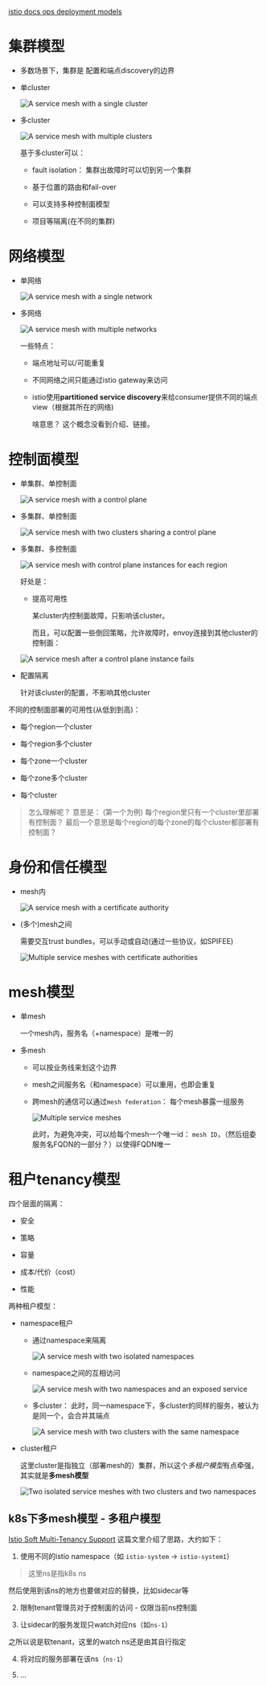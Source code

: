 [istio docs ops deployment models](https://istio.io/docs/ops/deployment/deployment-models/)



# 集群模型


* 多数场景下，集群是 配置和端点discovery的边界


* 单cluster

  ![A service mesh with a single cluster](_pics/single-cluster.svg)

* 多cluster

  ![A service mesh with multiple clusters](_pics/multi-cluster.svg)

  

  基于多cluster可以：
  
  * fault isolation： 集群出故障时可以切到另一个集群
  
  * 基于位置的路由和fail-over

  * 可以支持多种控制面模型
  
  * 项目等隔离(在不同的集群)

# 网络模型

* 单网络

  ![A service mesh with a single network](_pics/single-net.svg)

* 多网络

  ![A service mesh with multiple networks](_pics/multi-net.svg)

  

  一些特点：

  * 端点地址可以/可能重复

  * 不同网络之间只能通过istio gateway来访问

  * istio使用**partitioned service discovery**来给consumer提供不同的端点view（根据其所在的网络)

    啥意思？  这个概念没看到介绍、链接。



# 控制面模型



* 单集群、单控制面

  ![A service mesh with a control plane](_pics/single-cluster.svg)



* 多集群、单控制面

  ![A service mesh with two clusters sharing a control plane](_pics/shared-control.svg)

* 多集群、多控制面

  ![A service mesh with control plane instances for each region](_pics/multi-control.svg)

  好处是：

  * 提高可用性

    某cluster内控制面故障，只影响该cluster。
  
    而且，可以配置一些倒回策略，允许故障时，envoy连接到其他cluster的控制面：
  
  ![A service mesh after a control plane instance fails](_pics/failover.svg)
  
* 配置隔离
  
    针对该cluster的配置，不影响其他cluster
    




不同的控制面部署的可用性(从低到到高)：

* 每个region一个cluster

* 每个region多个cluster

* 每个zone一个cluster

* 每个zone多个cluster

* 每个cluster

> 怎么理解呢？ 意思是： (第一个为例) 每个region里只有一个cluster里部署有控制面？ 最后一个意思是每个region的每个zone的每个cluster都部署有控制面？





# 身份和信任模型


* mesh内

  ![A service mesh with a certificate authority](_pics/single-trust.svg)

* (多个)mesh之间

  需要交互trust bundles，可以手动或自动(通过一些协议，如SPIFEE)
  
  ![Multiple service meshes with certificate authorities](_pics/multi-trust.svg)

# mesh模型

* 单mesh

  一个mesh内，服务名（+namespace）是唯一的

* 多mesh

  * 可以按业务线来划这个边界

  * mesh之间服务名（和namespace）可以重用，也即会重复

  * 跨mesh的通信可以通过`mesh federation`： 每个mesh暴露一组服务

    ![Multiple service meshes](_pics/multi-mesh.svg)
    
    
    
    此时，为避免冲突，可以给每个mesh一个唯一id： `mesh ID`，（然后组委服务名FQDN的一部分？）以使得FQDN唯一



# 租户tenancy模型

四个层面的隔离：

* 安全

* 策略

* 容量

* 成本/代价（cost）

* 性能

两种租户模型：

* namespace租户

  * 通过namespace来隔离

    ![A service mesh with two isolated namespaces](_pics/iso-ns.svg)

  * namespace之间的互相访问

    ![A service mesh with two namespaces and an exposed service](_pics/exp-ns.svg)

  * 多cluster： 此时，同一namespace下，多cluster的同样的服务，被认为是同一个，会合并其端点

    ![A service mesh with two clusters with the same namespace](_pics/cluster-ns.svg)

* cluster租户

  这里cluster是指独立（部署mesh的）集群，所以这个*多租户模型*有点牵强，其实就是**多mesh模型**
  
  ![Two isolated service meshes with two clusters and two namespaces](_pics/cluster-iso.svg)


## k8s下多mesh模型 - 多租户模型

[Istio Soft Multi-Tenancy Support](https://istio.io/blog/2018/soft-multitenancy/) 这篇文里介绍了思路，大约如下：

1. 使用不同的istio namespace（如 `istio-system` -> `istio-system1`）

  > 这里ns是指k8s ns

  然后使用到该ns的地方也要做对应的替换，比如sidecar等

2. 限制tenant管理员对于控制面的访问 - 仅限当前ns控制面

3. 让sidecar的服务发现只watch对应ns（如`ns-1`）

  之所以说是软tenant，这里的watch ns还是由其自行指定

4. 将对应的服务部署在该ns（`ns-1`）

5. ...


